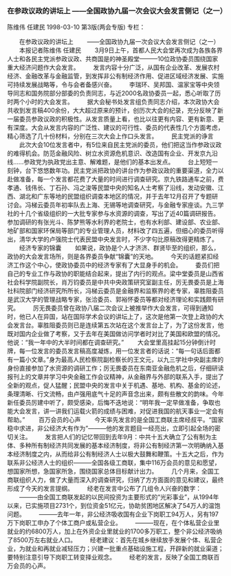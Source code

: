 ### 在参政议政的讲坛上  ——全国政协九届一次会议大会发言侧记（之一）
陈维伟  任建民
1998-03-10
第3版(两会专版)
专栏：

　　在参政议政的讲坛上
　　——全国政协九届一次会议大会发言侧记（之一）
　　本报记者陈维伟  任建民
　　3月9日上午，首都人民大会堂再次成为各族各界人士和各民主党派参政议政、共商国是的神圣殿堂———10位政协委员围绕国家重大经济问题作大会发言。
　　发言内容十分广泛，从国有企业改革、发展农村经济、金融改革与金融监管，到发挥非公有制经济作用、促进区域经济发展、实施可持续发展战略等，令与会者备感兴奋。
　　李瑞环、吴邦国、温家宝等中央领导同志和国务院部分部委的负责同志，与近2000名政协委员一起，悉心听取了历时两个小时的大会发言。
　　据大会秘书处发言组负责同志介绍，本次政协大会共收到发言稿400余份，大大超过原来的预计，创历次大会的纪录，充分反映了新一届委员参政议政的积极性。从发言质量上看，也比以往更有内容、更有新意、更有深度。大会从发言内容的广泛性、建议的可行性、委员的代表性几个方面考虑，精心筛选了几十份材料，分别在三次大会上作口头发言。
　　民主党派的诤言
　　此次大会10位发言者中，有5位来自民主党派的委员，他们把这当作参政议政的难得机会。防范金融风险、树立水资源危机意识、改造国有企业、开发京九沿线……参政党为执政党出主意、解难题，是他们的基本出发点。
　　台上短短一刻钟，台下悠悠数年功。民主党派把政协的讲台作为参政议政的重要渠道，全力以赴做准备，每一个发言都花费了大量的时间进行调查研究。京九铁路通车之前，费孝通、钱伟长、丁石孙、冯之浚等民盟中央的知名人士考察了沿线，发动安徽、江西、湖北和广东等地的民盟组织调查本地区的情况，并于去年12月召开了专题研讨会。冯梯云委员年初率队去上海、无锡等地调查研究，与金融专家座谈。九三学社的十几个省级组织的一大批专家参与水资源的调查，写出了近40篇调研报告。参加调研的有张光斗、陈梦熊等水利界的老院士，也有水利部、建设部、农业部、地矿部和国家环保局等部门的专业管理人员，材料改了四五遍，但细心的委员听得出，清华大学的卢强院士代表民盟中央发言时，不少字句比原稿改得更精炼了。
　　经济专家的锦囊
　　如果说，政协是个人才济济、群贤毕至的组织，那么，政协的大会发言场所，则是各界委员争献“锦囊”的天地。
　　今天的话题紧扣经济工作这个中心，使政协委员中的经济专家有了大显身手的机会。
　　委员们把自己的专业工作与政协的职能结合起来，提出了内行的观点。梁中堂委员是山西省社会科学院副院长，肖万钧委员是中共中央政策研究室副主任，厉无畏委员是上海社科院部门经济研究所所长，冯梯云委员是金融界和监察界的老专家，辜胜阻委员是武汉大学的管理战略专家，张洽委员、郭裕怀委员等都对经济理论和实践颇有研究。
　　厉无畏委员曾在政协八届二次会议上被推举作大会发言，可得到通知时，他已人在异国，站在国际学术会议的讲坛上了，这次是他第一次登上政协的大会发言台。辜胜阻委员则已是连续第五次站在这个发言台上了，为了这份发言，他既对国内企业做了考察，又于去年在美国做访问学者时对比了美国和欧盟的情况。他说：“我一年中的大半时间都在调查研究。”
　　大会堂里高挂起15分钟倒计时牌，每一位发言的委员发言稿高度凝炼，用一位发言者的话说：“每一句话后面都有一篇小文章。”身为最高人民检察院副检察长的王文元，以九三学社中央副主席的身份直接参加了水资源的调研工作；厉无畏委员在东南亚金融危机之后，仔细研读报刊上的文章并学习中央金融工作会议精神，从金融界与外部的联系入手，提出了全新的观点，促人猛醒；民盟中央的发言中关于机遇、基地、机构、基金的论述，条理清晰、行文流畅，由卢强用底气十足的声音念出来，颇有些散文的韵味。今年新任委员厉建中听了，颇受感染，后悔不迭地说：“明年我一定早做准备，争取也能大会发言，讲一讲我们运载火箭的成绩与困难，对促进我国的航天事业一定会有帮助。”
　　百万会员的心声
　　今天率先发言的是全国工商联主席经叔平。“国家稳中求进，非公经济大有作为”———他的发言题目一经亮出，立即引起全场的密切关注。
　　发言把人们的记忆带回到去年9月：中共十五大确立了公有制为主体、多种所有制经济共同发展的基本经济制度，将非公有制经济第一次明确纳入基本经济制度之内，从而给非公有制经济人士以极大鼓舞和鞭策。十五大之后，作为联系非公经济人士的组织———全国各级工商联，集中116万会员的意见和愿望，想国家所想，急国家所急，围绕国家总体目标献计出力。
　　几个月来，全国工商联组织人力，做了大量而深入的调查研究，归纳了方方面面的意见和建议，最终形成了今天的发言提纲。
　　经老在发言中公布了几组令人兴奋的数字：
　　———由全国工商联发起的以民间投资为主要形式的“光彩事业”，从1994年以来，已实施项目2731个，到位资金51亿元，协助贫困地区解决了54万人的温饱问题。
　　———去年一年，非公经济吸收国有企业下岗职工94万人，另有197万下岗职工申办了个体工商户或私营企业。
　　———现在，在个体私营企业里就业的约6800万人，加上在外资企业里就业的1700多万职工，整个非公经济吸纳了8500万左右就业人口。
　　经老建议：首先在城乡继续放手发展个体、私营企业，为就业和再就业减轻压力；兴建一批重点基础设施工程，开辟新的就业渠道；要特别注意引导下岗职工转变择业观念。
　　经老的发言，反映了全国工商联百万会员的心声。
